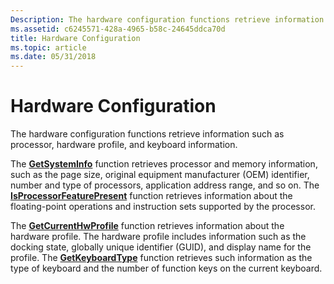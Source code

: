 ```yaml
---
Description: The hardware configuration functions retrieve information such as processor, hardware profile, and keyboard information.
ms.assetid: c6245571-428a-4965-b58c-24645ddca70d
title: Hardware Configuration
ms.topic: article
ms.date: 05/31/2018
---
```


# Hardware Configuration

The hardware configuration functions retrieve information such as processor, hardware profile, and keyboard information.

The [**GetSystemInfo**](https://msdn.microsoft.com/en-us/library/ms724381(v=VS.85).aspx) function retrieves processor and memory information, such as the page size, original equipment manufacturer (OEM) identifier, number and type of processors, application address range, and so on. The [**IsProcessorFeaturePresent**](https://msdn.microsoft.com/en-us/library/ms724482(v=VS.85).aspx) function retrieves information about the floating-point operations and instruction sets supported by the processor.

The [**GetCurrentHwProfile**](/windows/desktop/api/Winbase/nf-winbase-getcurrenthwprofilea) function retrieves information about the hardware profile. The hardware profile includes information such as the docking state, globally unique identifier (GUID), and display name for the profile. The [**GetKeyboardType**](https://docs.microsoft.com/windows/desktop/api/winuser/nf-winuser-getkeyboardtype) function retrieves such information as the type of keyboard and the number of function keys on the current keyboard.

 

 



